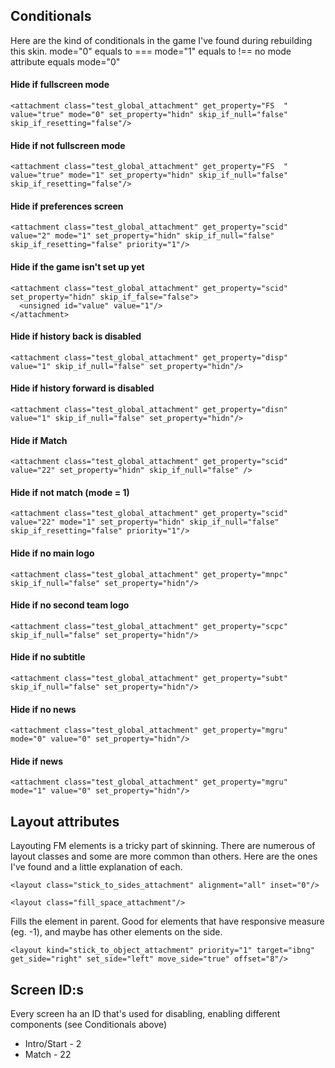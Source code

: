 ## Conditionals
Here are the kind of conditionals in the game I've found during rebuilding this skin. 
mode="0" equals to ===
mode="1" equals to !==
no mode attribute equals mode="0"

#### Hide if fullscreen mode
    <attachment class="test_global_attachment" get_property="FS  " value="true" mode="0" set_property="hidn" skip_if_null="false" skip_if_resetting="false"/>

#### Hide if not fullscreen mode
    <attachment class="test_global_attachment" get_property="FS  " value="true" mode="1" set_property="hidn" skip_if_null="false" skip_if_resetting="false"/>

#### Hide if preferences screen
    <attachment class="test_global_attachment" get_property="scid" value="2" mode="1" set_property="hidn" skip_if_null="false" skip_if_resetting="false" priority="1"/>

#### Hide if the game isn't set up yet 
    <attachment class="test_global_attachment" get_property="scid" set_property="hidn" skip_if_false="false">
	  <unsigned id="value" value="1"/>
	</attachment>

#### Hide if history back is disabled
    <attachment class="test_global_attachment" get_property="disp" value="1" skip_if_null="false" set_property="hidn"/>

#### Hide if history forward is disabled
    <attachment class="test_global_attachment" get_property="disn" value="1" skip_if_null="false" set_property="hidn"/>

#### Hide if Match
    <attachment class="test_global_attachment" get_property="scid" value="22" set_property="hidn" skip_if_null="false" />

#### Hide if not match (mode = 1)
    <attachment class="test_global_attachment" get_property="scid" value="22" mode="1" set_property="hidn" skip_if_null="false" skip_if_resetting="false" priority="1"/>

#### Hide if no main logo
    <attachment class="test_global_attachment" get_property="mnpc" skip_if_null="false" set_property="hidn"/>

#### Hide if no second team logo
    <attachment class="test_global_attachment" get_property="scpc" skip_if_null="false" set_property="hidn"/>

#### Hide if no subtitle
    <attachment class="test_global_attachment" get_property="subt" skip_if_null="false" set_property="hidn"/>

#### Hide if no news
    <attachment class="test_global_attachment" get_property="mgru" mode="0" value="0" set_property="hidn"/>

#### Hide if news
    <attachment class="test_global_attachment" get_property="mgru" mode="1" value="0" set_property="hidn"/>

## Layout attributes
Layouting FM elements is a tricky part of skinning. There are numerous of layout classes and some are more common than others. Here are the ones I've found and a little explanation of each.

    <layout class="stick_to_sides_attachment" alignment="all" inset="0"/>

    <layout class="fill_space_attachment"/>
Fills the element in parent. Good for elements that have responsive 
measure (eg. -1), and maybe has other elements on the side.

    <layout kind="stick_to_object_attachment" priority="1" target="ibng" get_side="right" set_side="left" move_side="true" offset="8"/>

## Screen ID:s
Every screen ha an ID that's used for disabling, enabling different components (see Conditionals above)

* Intro/Start - 2
* Match - 22